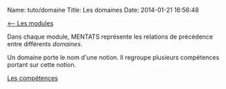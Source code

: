 Name: tuto/domaine
Title: Les domaines
Date: 2014-01-21 16:56:48

[<-- Les modules](/tuto/module)

Dans chaque module, MENTATS représente les relations de précédence entre différents *domaines*.

Un domaine porte le nom d'une notion. Il regroupe plusieurs compétences portant sur cette notion.



[Les compétences](/tuto/compétence)

